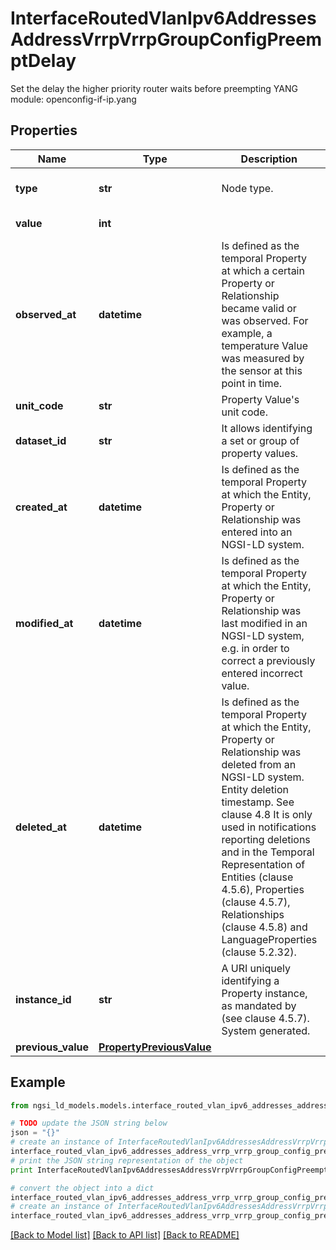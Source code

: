 # InterfaceRoutedVlanIpv6AddressesAddressVrrpVrrpGroupConfigPreemptDelay

Set the delay the higher priority router waits before preempting  YANG module: openconfig-if-ip.yang 

## Properties

Name | Type | Description | Notes
------------ | ------------- | ------------- | -------------
**type** | **str** | Node type.  | [optional] [default to 'Property']
**value** | **int** |  | [default to 0]
**observed_at** | **datetime** | Is defined as the temporal Property at which a certain Property or Relationship became valid or was observed. For example, a temperature Value was measured by the sensor at this point in time.  | [optional] 
**unit_code** | **str** | Property Value&#39;s unit code.  | [optional] 
**dataset_id** | **str** | It allows identifying a set or group of property values.  | [optional] 
**created_at** | **datetime** | Is defined as the temporal Property at which the Entity, Property or Relationship was entered into an NGSI-LD system.  | [optional] [readonly] 
**modified_at** | **datetime** | Is defined as the temporal Property at which the Entity, Property or Relationship was last modified in an NGSI-LD system, e.g. in order to correct a previously entered incorrect value.  | [optional] [readonly] 
**deleted_at** | **datetime** | Is defined as the temporal Property at which the Entity, Property or Relationship was deleted from an NGSI-LD system.  Entity deletion timestamp. See clause 4.8 It is only used in notifications reporting deletions and in the Temporal Representation of Entities (clause 4.5.6), Properties (clause 4.5.7), Relationships (clause 4.5.8) and LanguageProperties (clause 5.2.32).  | [optional] [readonly] 
**instance_id** | **str** | A URI uniquely identifying a Property instance, as mandated by (see clause 4.5.7). System generated.  | [optional] [readonly] 
**previous_value** | [**PropertyPreviousValue**](PropertyPreviousValue.md) |  | [optional] 

## Example

```python
from ngsi_ld_models.models.interface_routed_vlan_ipv6_addresses_address_vrrp_vrrp_group_config_preempt_delay import InterfaceRoutedVlanIpv6AddressesAddressVrrpVrrpGroupConfigPreemptDelay

# TODO update the JSON string below
json = "{}"
# create an instance of InterfaceRoutedVlanIpv6AddressesAddressVrrpVrrpGroupConfigPreemptDelay from a JSON string
interface_routed_vlan_ipv6_addresses_address_vrrp_vrrp_group_config_preempt_delay_instance = InterfaceRoutedVlanIpv6AddressesAddressVrrpVrrpGroupConfigPreemptDelay.from_json(json)
# print the JSON string representation of the object
print InterfaceRoutedVlanIpv6AddressesAddressVrrpVrrpGroupConfigPreemptDelay.to_json()

# convert the object into a dict
interface_routed_vlan_ipv6_addresses_address_vrrp_vrrp_group_config_preempt_delay_dict = interface_routed_vlan_ipv6_addresses_address_vrrp_vrrp_group_config_preempt_delay_instance.to_dict()
# create an instance of InterfaceRoutedVlanIpv6AddressesAddressVrrpVrrpGroupConfigPreemptDelay from a dict
interface_routed_vlan_ipv6_addresses_address_vrrp_vrrp_group_config_preempt_delay_form_dict = interface_routed_vlan_ipv6_addresses_address_vrrp_vrrp_group_config_preempt_delay.from_dict(interface_routed_vlan_ipv6_addresses_address_vrrp_vrrp_group_config_preempt_delay_dict)
```
[[Back to Model list]](../README.md#documentation-for-models) [[Back to API list]](../README.md#documentation-for-api-endpoints) [[Back to README]](../README.md)


